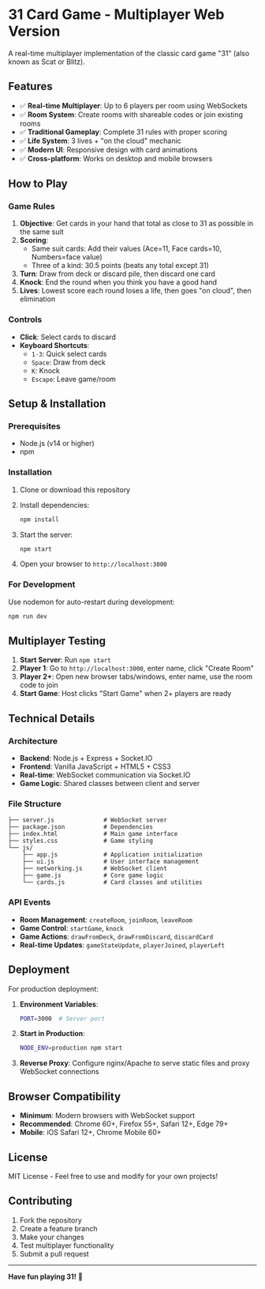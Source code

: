 # 31 Card Game - Multiplayer Web Version

A real-time multiplayer implementation of the classic card game "31" (also known as Scat or Blitz).

## Features

- ✅ **Real-time Multiplayer**: Up to 6 players per room using WebSockets
- ✅ **Room System**: Create rooms with shareable codes or join existing rooms
- ✅ **Traditional Gameplay**: Complete 31 rules with proper scoring
- ✅ **Life System**: 3 lives + "on the cloud" mechanic
- ✅ **Modern UI**: Responsive design with card animations
- ✅ **Cross-platform**: Works on desktop and mobile browsers

## How to Play

### Game Rules
1. **Objective**: Get cards in your hand that total as close to 31 as possible in the same suit
2. **Scoring**: 
   - Same suit cards: Add their values (Ace=11, Face cards=10, Numbers=face value)
   - Three of a kind: 30.5 points (beats any total except 31)
3. **Turn**: Draw from deck or discard pile, then discard one card
4. **Knock**: End the round when you think you have a good hand
5. **Lives**: Lowest score each round loses a life, then goes "on cloud", then elimination

### Controls
- **Click**: Select cards to discard
- **Keyboard Shortcuts**:
  - `1-3`: Quick select cards
  - `Space`: Draw from deck
  - `K`: Knock
  - `Escape`: Leave game/room

## Setup & Installation

### Prerequisites
- Node.js (v14 or higher)
- npm

### Installation
1. Clone or download this repository
2. Install dependencies:
   ```bash
   npm install
   ```

3. Start the server:
   ```bash
   npm start
   ```

4. Open your browser to `http://localhost:3000`

### For Development
Use nodemon for auto-restart during development:
```bash
npm run dev
```

## Multiplayer Testing

1. **Start Server**: Run `npm start`
2. **Player 1**: Go to `http://localhost:3000`, enter name, click "Create Room"
3. **Player 2+**: Open new browser tabs/windows, enter name, use the room code to join
4. **Start Game**: Host clicks "Start Game" when 2+ players are ready

## Technical Details

### Architecture
- **Backend**: Node.js + Express + Socket.IO
- **Frontend**: Vanilla JavaScript + HTML5 + CSS3
- **Real-time**: WebSocket communication via Socket.IO
- **Game Logic**: Shared classes between client and server

### File Structure
```
├── server.js              # WebSocket server
├── package.json           # Dependencies
├── index.html             # Main game interface
├── styles.css             # Game styling
└── js/
    ├── app.js             # Application initialization
    ├── ui.js              # User interface management
    ├── networking.js      # WebSocket client
    ├── game.js            # Core game logic
    └── cards.js           # Card classes and utilities
```

### API Events
- **Room Management**: `createRoom`, `joinRoom`, `leaveRoom`
- **Game Control**: `startGame`, `knock`
- **Game Actions**: `drawFromDeck`, `drawFromDiscard`, `discardCard`
- **Real-time Updates**: `gameStateUpdate`, `playerJoined`, `playerLeft`

## Deployment

For production deployment:

1. **Environment Variables**:
   ```bash
   PORT=3000  # Server port
   ```

2. **Start in Production**:
   ```bash
   NODE_ENV=production npm start
   ```

3. **Reverse Proxy**: Configure nginx/Apache to serve static files and proxy WebSocket connections

## Browser Compatibility

- **Minimum**: Modern browsers with WebSocket support
- **Recommended**: Chrome 60+, Firefox 55+, Safari 12+, Edge 79+
- **Mobile**: iOS Safari 12+, Chrome Mobile 60+

## License

MIT License - Feel free to use and modify for your own projects!

## Contributing

1. Fork the repository
2. Create a feature branch
3. Make your changes
4. Test multiplayer functionality
5. Submit a pull request

---

**Have fun playing 31!** 🎴
